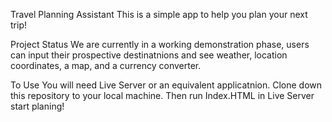Travel Planning Assistant 
    This is a simple app to help you plan your next trip!

Project Status
    We are currently in a working demonstration phase, users can input their prospective destinatnions and see weather, location coordinates, a map, and a currency converter.

To Use
    You will need Live Server or an equivalent applicatnion.
    Clone down this repository to your local machine. Then run Index.HTML in Live Server start planing!
